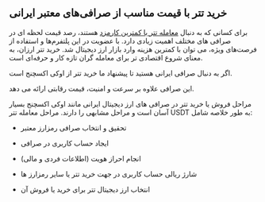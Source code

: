 

## خرید تتر با قیمت مناسب از صرافی‌های معتبر ایرانی

برای کسانی که به دنبال [معامله تتر با کمترین کارمزد](https://ok-ex.io/buy-and-sell/USDT/) هستند، رصد قیمت لحظه‌ ای در صرافی‌ های مختلف اهمیت زیادی دارد. با عضویت در این پلتفرم‌ها و استفاده از فرصت‌های ویژه، می‌ توان با کمترین هزینه وارد بازار ارز دیجیتال شد. خرید تتر ارزان، به معنای شروع اقتصادی‌ تر برای معامله‌ گران تازه‌ کار و حرفه‌ای است.

اگر به دنبال صرافی ایرانی هستید تا پیشنهاد ما خرید تتر از اوکی اکسچنج است.

این صرافی علاوه بر سرعت و امنیت، قیمت رقابتی ارائه می دهد.

  

مراحل فروش یا خرید تتر در صرافی های ارز دیجیتال ایرانی مانند اوکی اکسچنج بسیار آسان است و مراحل مشابهی را دارند. مراحل معامله تتر USDT به طور خلاصه شامل:

-   تحقیق و انتخاب صرافی رمزارز معتبر
    
-   ایجاد حساب کاربری در صرافی
    
-   انجام احراز هویت (اطلاعات فردی و مالی)
    
-   شارژ ریالی حساب کاربری در جهت خرید تتر یا سایر رمزارز ها
    
-   انتخاب ارز دیجیتال تتر برای خرید یا فروش آن
